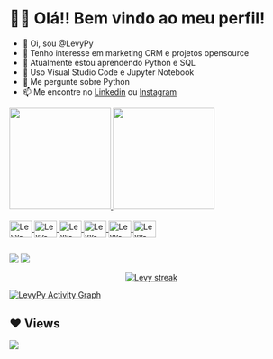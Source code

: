 # 🙋‍♂️ Olá!! Bem vindo ao meu perfil!

- 👋 Oi, sou @LevyPy
- 👀 Tenho interesse em marketing CRM e projetos opensource
- 🌱 Atualmente estou aprendendo Python e SQL
- :school_satchel: Uso Visual Studio Code e Jupyter Notebook
- 💬 Me pergunte sobre Python
- 📫 Me encontre no [Linkedin](https://www.linkedin.com/in/levypyjr/) ou [Instagram](https://www.instagram.com/pyjr.levy/)

<div>
  <a href="https://github.com/LevyPy">
  <img height="180em" src="https://github-readme-stats.vercel.app/api?username=LevyPy&show_icons=true&theme=highcontrast"/>
  <img height="180em" src="https://github-readme-stats.vercel.app/api/top-langs/?username=LevyPy&layout=compact&langs_count=3&theme=highcontrast"/>
</div>

<div style="display: inline_block"><br>
  <img align="center" alt="Levy-Jupyter" height="30" width="40" src="https://raw.githubusercontent.com/\/devicons/devicon/master/icons/jupyter/jupyter-original.svg">
  <img align="center" alt="Levy-Python" height="30" width="40" src="https://raw.githubusercontent.com/\/devicons/devicon/master/icons/python/python-original.svg">
  <img align="center" alt="Levy-Sql" height="30" width="40" src="https://raw.githubusercontent.com/\/devicons/devicon/master/icons/microsoftsqlserver/microsoftsqlserver-plain.svg">
  <img align="center" alt="Levy-GoogleCloud" height="30" width="40" src="https://raw.githubusercontent.com/\/devicons/devicon/master/icons/googlecloud/googlecloud-original.svg">
  <img align="center" alt="Levy-Vscode" height="30" width="40" src="https://raw.githubusercontent.com/\/devicons/devicon/master/icons/vscode/vscode-original.svg">
  <img align="center" alt="Levy-Flask" height="30" width="40" src="https://raw.githubusercontent.com/\/devicons/devicon/master/icons/flask/flask-original.svg">
</div>

##

<div>
  <a href="https://www.linkedin.com/in/levypyjr" target="_blank"><img src="https://img.shields.io/badge/-LinkedIn-%230077B5?style=for-the-badge&logo=linkedin&logoColor=white" target="_blank"></a>
  <a href="https://instagram.com/pyjr.levy" target="_blank"><img src="https://img.shields.io/badge/-Instagram-%23E4405F?style=for-the-badge&logo=instagram&logoColor=white" target="_blank"></a>
</div>

<p align="center">
    <a href="https://github.com/LevyPy/LevyPy.git">
        <img title="🔥 Get streak stats for your profile at git.io/streak-stats" alt="Levy streak" src="https://github-readme-streak-stats.herokuapp.com/?user=LevyPy&theme=highcontrast"/>
    </a>
</p>

<!---
LevyPy/LevyPy is a ✨ special ✨ repository because its `README.md` (this file) appears on your GitHub profile.
You can click the Preview link to take a look at your changes.
--->
 
<a href="https://github.com/LevyPy/LevyPy.git"><img alt="LevyPy Activity Graph" src="https://activity-graph.herokuapp.com/graph?username=LevyPy&bg_color=0D1117&color=5BCDEC&line=5BCDEC&point=FFFFFF&hide_border=true" /></a>

## ❤ Views
<a href="https://github.com/Meghna-DAS/github-profile-views-counter">
    <img src="https://komarev.com/ghpvc/?username=LevyPy">
</a>
